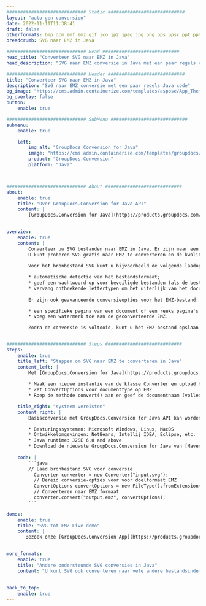 ```yaml
---
############################# Static ############################
layout: "auto-gen-conversion"
date: 2022-11-11T11:38:41
draft: false
otherformats: bmp dcm emf emz gif ico jp2 jpeg jpg png pps ppsx ppt pptx psb psd svg svgz tga tif tiff webp wmf wmz
breadcrumb: SVG naar EMZ in Java

############################# Head ############################
head_title: "Converteer SVG naar EMZ in Java"
head_description: "SVG naar EMZ conversie in Java met een paar regels code. Converteer meer dan 160 bestandsindelingen met de GroupDocs-documentconversie-API voor Java"

############################# Header ############################
title: "Converteer SVG naar EMZ in Java"
description: "SVG naar EMZ conversie met een paar regels Java code"
bg_image: "https://cms.admin.containerize.com/templates/aspose/App_Themes/V3/images/bg/header1.png"
bg_overlay: false
button:
    enable: true

############################# SubMenu ############################
submenu:
    enable: true

    left:
        img_alt: "GroupDocs.Conversion for Java"
        image: "https://cms.admin.containerize.com/templates/groupdocs/images/product-logos/90x90-noborder/groupdocs-conversion-java.png"
        product: "GroupDocs.Conversion"
        platform: "Java"



############################# About ############################
about:
    enable: true
    title: "Over GroupDocs.Conversion for Java API"
    content: |
        [GroupDocs.Conversion for Java](https://products.groupdocs.com/conversion/java/) is een geavanceerde conversie-API voor bestandsindelingen voor het converteren tussen populaire afbeeldings- en documentindelingen zoals Microsoft Office, OpenDocument, PDF, HTML, e-mail, CAD. en nog veel meer met slechts een paar regels code. De native API detecteert automatisch de formaten van de originele documenten en biedt veel opties voor het aanpassen van de geconverteerde documenten. Naast de functie om informatie uit een document te extraheren, ondersteunt het standaard ook het cachen van de conversieresultaten naar de lokale schijf. Elk type cacheopslag kan echter worden ondersteund door de juiste interfaces te implementeren - Amazon S3, Dropbox, Google Drive, Windows Azure, Reddis of andere.
    

overview:
    enable: true
    content: |
        Converteer uw SVG bestanden naar EMZ in Java. Er zijn maar een paar regels Java code nodig op elk platform naar keuze, zoals Windows, Linux, macOS.
        U kunt proberen SVG gratis naar EMZ te converteren en de kwaliteit van de conversieresultaten te evalueren. Naast eenvoudige scripts voor bestandsconversie, kunt u meer geavanceerde opties proberen voor het laden van het SVG-bronbestand en het opslaan van de EMZ-uitvoer. 
        
        Voor het bronbestand SVG kunt u bijvoorbeeld de volgende laadopties gebruiken:

        * automatische detectie van het bestandsformaat;
        * geef een wachtwoord op voor beveiligde bestanden (als de bestandsindeling dit ondersteunt);
        * vervang ontbrekende lettertypen om het uiterlijk van het document te behouden.
        
        Er zijn ook geavanceerde conversieopties voor het EMZ-bestand:

        * een specifieke pagina van een document of een reeks pagina's converteren;
        * voeg een watermerk toe aan de geconverteerde EMZ.

        Zodra de conversie is voltooid, kunt u het EMZ-bestand opslaan in uw lokale bestandspad of in opslag van derden, zoals FTP, Amazon S3, Google Drive, Dropbox enz. Let op - om SVG te converteren tot EMZ, hoeft u geen extra software te installeren, zoals MS Office, Open Office, Adobe Acrobat Reader etc.


############################# Steps ############################
steps:
    enable: true
    title_left: "Stappen om SVG naar EMZ te converteren in Java"
    content_left: |
        Met [GroupDocs.Conversion for Java](https://products.groupdocs.com/conversion/java/) kunnen ontwikkelaars het SVG-bestand eenvoudig converteren naar EMZ met een paar regels code.
        
        * Maak een nieuwe instantie van de klasse Converter en upload het bestand SVG met het volledige pad
        * Zet ConvertOptions voor documenttype op EMZ
        * Roep de methode convert() aan en geef de documentnaam (volledig pad) en formaat (EMZ) door als parameter

    title_right: "systeem vereisten"
    content_right: |
        Basisconversie met GroupDocs.Conversion for Java API kan worden gedaan met slechts een paar regels code. Onze API's worden ondersteund op alle belangrijke platforms en besturingssystemen. Voordat u de onderstaande code uitvoert, moet u ervoor zorgen dat de volgende vereisten op uw systeem zijn geïnstalleerd.

        * Besturingssystemen: Microsoft Windows, Linux, MacOS
        * Ontwikkelomgevingen: NetBeans, Intellij IDEA, Eclipse, etc.
        * Java runtime: J2SE 6.0 and above
        * Download de nieuwste GroupDocs.Conversion for Java van [Maven](https://repository.groupdocs.com/webapp/#/artifacts/browse/tree/General/repo/com/groupdocs/groupdocs-conversion)
         
    code: |
        ```java    
        // Laad bronbestand SVG voor conversie
          Converter converter = new Converter("input.svg");
          // Bereid conversie-opties voor voor doelformaat EMZ
          ConvertOptions convertOptions = new FileType().fromExtension("emz").getConvertOptions();
          // Converteren naar EMZ formaat
          converter.convert("output.emz", convertOptions);
        ```

demos:
    enable: true
    title: "SVG tot EMZ Live demo"
    content: |
       Bezoek onze [GroupDocs.Conversion App](https://products.groupdocs.app/conversion/family) website en probeer SVG naar EMZ conversie nu. De gratis demo heeft de volgende voordelen:
          

more_formats:
    enable: true
    title: "Andere ondersteunde SVG conversies in Java"
    content: "U kunt SVG ook converteren naar vele andere bestandsindelingen. Zie de lijst hieronder."
       
       
back_to_top:
    enable: true
---
```

